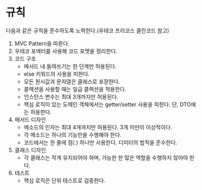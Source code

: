 # 규칙

다음과 같은 규칙을 준수하도록 노력한다.(우테코 프리코스 클린코드 참고)

1. MVC Pattern을 따른다.
2. 우테코 포메터를 사용해 코드 포맷을 정리한다.
3. 코드 구조
    - 메서드 내 들여쓰기는 한 단계만 허용된다.
    - else 키워드의 사용을 피한다.
    - 모든 원시값과 문자열은 클래스로 포장한다.
    - 콜렉션을 사용할 때는 일급 콜렉션을 적용한다.
    - 인스턴스 변수는 최대 3개까지만 허용된다.
    - 핵심 로직이 있는 도메인 객체에서는 getter/setter 사용을 피한다. 단, DTO에는 허용한다.
4. 메서드 디자인
    - 메소드의 인자는 최대 4개까지만 허용된다. 3개 미만이 이상적이다.
    - 각 메소드는 하나의 기능만을 수행해야 한다.
    - 코드에서는 한 줄에 점(.) 하나만 사용한다. 디미터의 법칙을 준수한다.
5. 클래스 디자인
    - 각 클래스는 작게 유지되어야 하며, 가능한 한 많은 역할을 수행하지 않아야 한다.
6. 테스트
    - 핵심 로직은 단위 테스트로 검증한다.